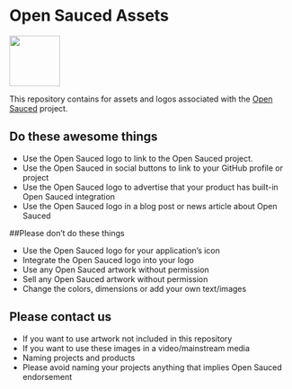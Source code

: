 # Open Sauced Assets

<img style="width: 90px" src="https://github.com/open-sauced/assets/blob/master/opensauced.png">

This repository contains for assets and logos associated with the [Open Sauced](https://opensauced.pizza) project.

## Do these awesome things
- Use the Open Sauced logo to link to the Open Sauced project.
- Use the Open Sauced in social buttons to link to your GitHub profile or project
- Use the Open Sauced logo to advertise that your product has built-in Open Sauced integration
- Use the Open Sauced logo in a blog post or news article about Open Sauced

##Please don’t do these things
- Use the Open Sauced logo for your application’s icon
- Integrate the Open Sauced logo into your logo
- Use any Open Sauced artwork without permission
- Sell any Open Sauced artwork without permission
- Change the colors, dimensions or add your own text/images

## Please contact us
- If you want to use artwork not included in this repository
- If you want to use these images in a video/mainstream media
- Naming projects and products
- Please avoid naming your projects anything that implies Open Sauced endorsement
